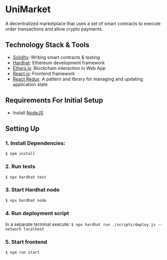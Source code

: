 # UniMarket

A decentralized marketplace that uses a set of smart contracts to execute order transactions and allow crypto payments.

## Technology Stack & Tools

- [Solidity](https://docs.soliditylang.org/en/v0.8.19/): Writing smart contracts & testing
- [Hardhat](https://hardhat.org/): Ethereum development framework
- [Ethers.js](https://docs.ethers.io/v5/): Blockchain interaction in Web App
- [React.js](https://reactjs.org/): Frontend framework
- [React Redux](https://react-redux.js.org): A pattern and library for managing and updating application state

## Requirements For Initial Setup

- Install [NodeJS](https://nodejs.org/en/)

## Setting Up

### 1. Install Dependencies:
`$ npm install`

### 2. Run tests
`$ npx hardhat test`

### 3. Start Hardhat node
`$ npx hardhat node`

### 4. Run deployment script
In a separate terminal execute:
`$ npx hardhat run ./scripts/deploy.js --network localhost`

### 5. Start frontend
`$ npm run start`
